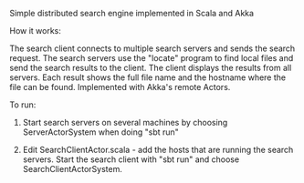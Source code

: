
Simple distributed search engine implemented in Scala and Akka

How it works:

The search client connects to multiple search servers and sends the search request. The search servers use the "locate" program to find local files and send the search results to the client. The client displays the results from all servers. Each result shows the full file name and the hostname where the file can be found. Implemented with Akka's remote Actors.


To run:

  1) Start search servers on several machines by choosing ServerActorSystem when doing "sbt run"


  2) Edit SearchClientActor.scala  - add the hosts that are running the search servers. Start the search client with "sbt run" and choose SearchClientActorSystem.
